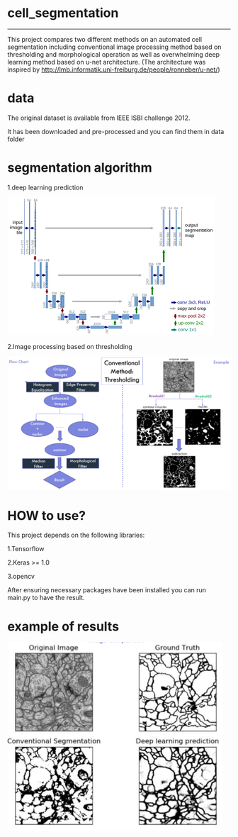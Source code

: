 # cell_segmentation
------------------------------------------------------------------------------------------------------------------------------------------
This project compares two different methods on an automated cell segmentation including conventional image processing method based on thresholding and morphological operation as well as overwhelming deep learning method based on u-net architecture.
(The architecture was inspired by http://lmb.informatik.uni-freiburg.de/people/ronneber/u-net/)

# data
The original dataset is available from IEEE ISBI challenge 2012.

It has been downloaded and pre-processed and you can find them in data folder

# segmentation algorithm

1.deep learning prediction


![image](http://github.com/Wxy-24/cell_segmentation/raw/master/img/unet_model_architecture.png)  

2.Image processing based on thresholding


![image](http://github.com/Wxy-24/cell_segmentation/raw/master/img/thresholding.png)  

# HOW to use?

This project depends on the following libraries:

1.Tensorflow

2.Keras >= 1.0

3.opencv

After ensuring necessary packages have been installed you can run main.py to have the result.

# example of results

![image](http://github.com/Wxy-24/cell_segmentation/raw/master/img/segmentation_exmaple.png)

